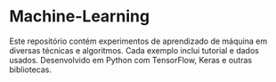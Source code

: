 # Machine-Learning
Este repositório contém experimentos de aprendizado de máquina em diversas técnicas e algoritmos. Cada exemplo inclui tutorial e dados usados. Desenvolvido em Python com TensorFlow, Keras e outras bibliotecas.
